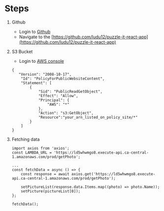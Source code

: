 # Steps

1. Github
    - Login to [Github](https://github.com/login)
    - Navigate to the [https://github.com/ludu12/puzzle-it-react-app](https://github.com/ludu12/puzzle-it-react-app)

2. S3 Bucket 
    - Login to [AWS console](https://aws.amazon.com/console/)
    ```
    {
       "Version": "2008-10-17",
        "Id": "PolicyForPublicWebsiteContent",
        "Statement": [
            {
                "Sid": "PublicReadGetObject",
                "Effect": "Allow",
                "Principal": {
                    "AWS": "*"
                },
                "Action": "s3:GetObject",
                "Resource":"your_arn_listed_on_policy_site/*"
            }
        ]
    }
    ```

3. Fetching data  
    ```
    import axios from 'axios';
    const LAMBDA_URL = 'https://ld5whwmgo8.execute-api.ca-central-1.amazonaws.com/prod/getPhoto';

    ...
    const fetchData = async () => {
        const response = await axios.get('https://ld5whwmgo8.execute-api.ca-central-1.amazonaws.com/prod/getPhoto');

        setPictureList(response.data.Items.map((photo) => photo.Name));
        setPicture(pictureList[0]);
    };

    fetchData();
    ```
